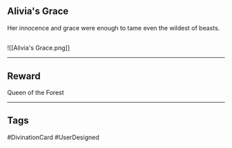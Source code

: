 ## Alivia's Grace
Her innocence and grace were enough to tame even the wildest of beasts.
## 
![[Alivia's Grace.png]]

---
## Reward
Queen of the Forest

---
## Tags
#DivinationCard
#UserDesigned 